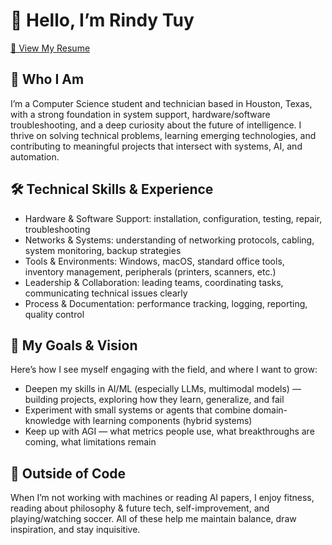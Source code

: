 # 👋 Hello, I’m Rindy Tuy  
[📄 View My Resume](https://rinzyy.github.io/files/Rindy_Tuy-Resume-pdf.pdf)



## 🚀 Who I Am

I’m a Computer Science student and technician based in Houston, Texas, with a strong foundation in system support, hardware/software troubleshooting, and a deep curiosity about the future of intelligence. I thrive on solving technical problems, learning emerging technologies, and contributing to meaningful projects that intersect with systems, AI, and automation.



## 🛠 Technical Skills & Experience

- Hardware & Software Support: installation, configuration, testing, repair, troubleshooting  
- Networks & Systems: understanding of networking protocols, cabling, system monitoring, backup strategies  
- Tools & Environments: Windows, macOS, standard office tools, inventory management, peripherals (printers, scanners, etc.)  
- Leadership & Collaboration: leading teams, coordinating tasks, communicating technical issues clearly  
- Process & Documentation: performance tracking, logging, reporting, quality control  



## 🧠 My Goals & Vision

Here’s how I see myself engaging with the field, and where I want to grow:

- Deepen my skills in AI/ML (especially LLMs, multimodal models) — building projects, exploring how they learn, generalize, and fail  
- Experiment with small systems or agents that combine domain-knowledge with learning components (hybrid systems)  
- Keep up with AGI — what metrics people use, what breakthroughs are coming, what limitations remain  



## 🌱 Outside of Code

When I’m not working with machines or reading AI papers, I enjoy fitness, reading about philosophy & future tech, self-improvement, and playing/watching soccer. All of these help me maintain balance, draw inspiration, and stay inquisitive.
